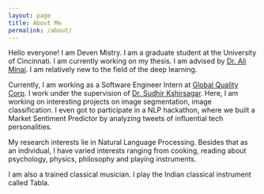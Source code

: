 ```yaml
---
layout: page
title: About Me
permalink: /about/
---
```


Hello everyone! I am Deven Mistry. I am a graduate student at the University of Cincinnati. I am currently working on my thesis. I am advised by [Dr. Ali Minai](https://www.ceas3.uc.edu/profiles/minaiaa). I am relatively new to the field of the deep learning. 

Currently, I am working as a Software Engineer Intern at [Global Quality Corp](http://gqc.com/). I work under the supervision of [Dr. Sudhir Kshirsagar](https://www.linkedin.com/in/dr-sudhir-kshirsagar-47a9903?miniProfileUrn=urn%3Ali%3Afs_miniProfile%3AACoAAACtt54B7bA7svJpRLVTRcBQyQiGaV73U0c&lipi=urn%3Ali%3Apage%3Ad_flagship3_search_srp_all%3BXOKe37h7Ram0s8bpvTfIrQ%3D%3D). Here, I am working on interesting projects on image segmentation, image classification. I even got to participate in a NLP hackathon, where we built a Market Sentiment Predictor by analyzing tweets of influential tech personalities.

My research interests lie in Natural Language Processing. Besides that as an individual, I have varied interests ranging from cooking, reading about psychology, physics, philosophy and playing instruments.

I am also a trained classical musician. I play the Indian classical instrument called Tabla.
